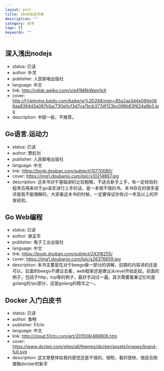 ```yaml
---
layout: post
title: 2016阅读书单
description: ""
category: 读书
tags: []
keywords: ""
---
```


## 深入浅出nodejs

- status: 已读
- author: 朴灵
- publisher: 人民邮电出版社
- language: 中文
- link: http://vdisk.weibo.com/s/e41M8kWam1pX
- cover: http://f.hiphotos.baidu.com/baike/w%3D268/sign=85a2aa3d4e086e066aa8384d3a087b5a/730e0cf3d7ca7bcb377df123bc096b63f624a8b3.jpg
- description: 书很一般，不推荐。

## Go语言.运动力

- status: 已读
- author: 樊虹剑
- publisher: 人民邮电出版社
- language: 中文
- link: https://book.douban.com/subject/10770080/
- cover: https://img1.doubanio.com/lpic/s10214867.jpg
- description: 这本书对于基础讲的比较粗略，不适合新手上手，有一定经验的程序员用来对于go语言进行上手的话，是一本很不错的书。本书存在的很多差评是我不能理解的，大家看这本书的时候，一定要保证你有过一年及以上的开发经验。

## Go Web编程

- status: 已读
- author: 谢孟军
- publisher: 电子工业出版社
- language: 中文
- link: https://book.douban.com/subject/24316255/
- cover: https://img1.doubanio.com/lpic/s26376659.jpg
- description: 本书主要是在对于beego做一部分的讲解，前期的内容讲的还是可以，后面的beego不建议去看，web框架还是建议从revel开始走起。前面的例子，包括于http，tcp等的例子，最好手动过一遍。其次需要着重记忆的是golang的rpc部分，这是golang的精华之一。

## Docker 入门白皮书

- status: 已读
- author: 鲁畅
- publisher: 51cto
- language: 中文
- link: http://cloud.51cto.com/art/201508/489806.htm
- cover: https://www.docker.com/sites/all/themes/docker/assets/images/brand-full.svg
- description: 这文章整体给我的感觉还是不错的，很短，看的很快，很适合刚接触docker的新手